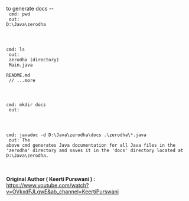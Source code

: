 to generate docs -- <br>
<code>
cmd: pwd<br>
out: D:\Java\zerodha<br><br>


cmd: ls<br>
out:<br>
zerodha (directory)<br>
Main.java<br>
README.md<br>
// ...more
<br><br>


cmd: mkdir docs<br>
out:<br><br>

cmd: javadoc -d D:\Java\zerodha\docs .\zerodha\\*.java<br>
out: The above cmd generates Java documentation for all Java files in the 'zerodha' directory and saves it in the 'docs' directory located at D:\Java\zerodha. 
</code>

<br><br>
<b>Original Author ( Keerti Purswani ) :<br></b> <a>https://www.youtube.com/watch?v=OVkxdFJLgwE&ab_channel=KeertiPurswani</a>
